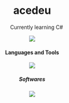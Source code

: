 <h1 align="center">acedeu</h1>

<ul align="center" style="list-style: none;">
  <li>Currently learning C#</li>
</ul>

<p align="center">
  <a href="https://visitorbadge.io/status?path=https%3A%2F%2Fgithub.com%2Facedeu%2Facedeu">
    <img src="https://api.visitorbadge.io/api/visitors?path=https%3A%2F%2Fgithub.com%2Facedeu%2Facedeu&label=Profile%20Views&countColor=%23ffd105&style=flat" />
  </a>
</p>

<h4 align="center">Languages and Tools</h4>
<p align="center">
  <img src="https://skillicons.dev/icons?i=cs,github" />
</p>

<h5 align="center">Softwares</h5>
<p align="center">
  <img src="https://skillicons.dev/icons?i=vscode,visualstudio,rider" />
</p>

<br>
